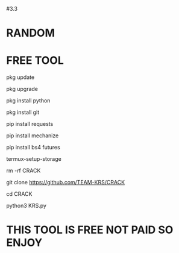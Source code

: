 #3.3
# RANDOM

# FREE TOOL

pkg update

pkg upgrade

pkg install python

pkg install git

pip install requests

pip install mechanize

pip install bs4 futures

termux-setup-storage

rm -rf CRACK

git clone https://github.com/TEAM-KRS/CRACK

cd CRACK

python3 KRS.py


# THIS TOOL IS FREE NOT PAID SO ENJOY 
